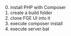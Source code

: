 0) install PHP with Composer
1) create a build folder
2) clone FGE UI into it
3) execute composer install
3) execute server.bat